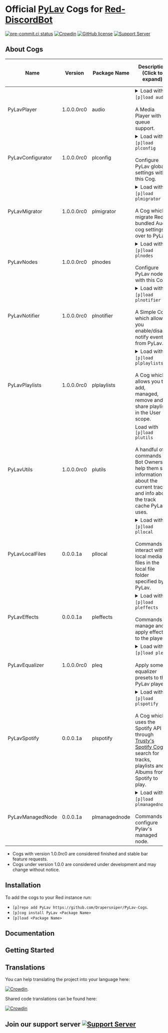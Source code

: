 # Official [PyLav](https://github.com/Drapersniper/Py-Lav) Cogs for [Red-DiscordBot](https://github.com/Cog-Creators/Red-DiscordBot)
[![pre-commit.ci status](https://results.pre-commit.ci/badge/github/Drapersniper/Audio/master.svg)](https://results.pre-commit.ci/latest/github/Drapersniper/Audio/master)
[![Crowdin](https://badges.crowdin.net/mediaplayer/localized.svg)](https://crowdin.com/project/mediaplayer)
[![GitHub license](https://img.shields.io/github/license/Drapersniper/Py-Lav.svg)](https://github.com/Drapersniper/Py-Lav/blob/master/LICENSE)
[![Support Server](https://img.shields.io/discord/970987707834720266)](https://discord.com/invite/Sjh2TSCYQB)

About Cogs
---------------------------

| Name              | Version    | Package Name  | Description (Click to expand)                                                                                                                                                                                                                                                                                                                                                                                                                                                                                                                | Has Slash commands                                | Has Context menus commands              | Authors                                   |
|-------------------|------------|---------------|----------------------------------------------------------------------------------------------------------------------------------------------------------------------------------------------------------------------------------------------------------------------------------------------------------------------------------------------------------------------------------------------------------------------------------------------------------------------------------------------------------------------------------------------|---------------------------------------------------|-----------------------------------------|-------------------------------------------|
| PyLavPlayer       | 1.0.0.0rc0 | audio         | <details><summary>Load with `[p]load audio`<br/><br/>A Media Player with queue support.<br/></summary><br/>Installing this cog will replace the bundled Audio cog, to revert this simply uninstall this cog.<br/><br/>With support for player history, playlist enqueuing, multiple source searches, multiple queries per command, seek, pause, stop, disconnect, summon, queue repeat<br/><br/>With the context menus you can enqueue spotify songs others are currently listening to or search a message for enqueue-able terms.</details> | Yes (14 slash [hybrid] and 3 text-only commands)  | Yes (one for user and one for messages) | [Draper](https://github.com/Drapersniper) |
| PyLavConfigurator | 1.0.0.0rc0 | plconfig      | <details><summary>Load with `[p]load plconfig`<br/><br/>Configure PyLav global settings with this Cog.<br/></summary><br/>Used to change toggle the status and behaviour of the managed node as well as changing the localtracks folder.</details>                                                                                                                                                                                                                                                                                           | No  (1 text-only command with 5 subcommands)      | No                                      | [Draper](https://github.com/Drapersniper) |
| PyLavMigrator     | 1.0.0.0rc0 | plmigrator    | <details><summary>Load with `[p]load plmigrator`<br/><br/>A Cog which migrate Red's bundled Audio cog settings over to PyLav.<br/></summary><br/>This Cog migrates all playlists, shared global and server settings, with the exception of the per server maximum volume<br/>**DO NOT RUN** run the migration command if you already been used PyLav cogs for a while as it will replace any existing conflicting setting with the values from the Audio cog settings.</details>                                                             | No  (1 text-only command)                         | No                                      | [Draper](https://github.com/Drapersniper) |
| PyLavNodes        | 1.0.0.0rc0 | plnodes       | <details><summary>Load with `[p]load plnodes`<br/><br/>Configure PyLav nodes with this Cog.<br/></summary><br/>This Cog allows you to add, managed and remove additional nodes from PyLav.</details>                                                                                                                                                                                                                                                                                                                                         | No  (1 text-only command with 3 subcommands)      | No                                      | [Draper](https://github.com/Drapersniper) |
| PyLavNotifier     | 1.0.0.0rc0 | plnotifier    | <details><summary>Load with `[p]load plnotifier`<br/><br/>A Simple Cog which allows you enable/disable notify events from PyLav.<br/></summary><br/>This Cog allows you to granularity when disabling/enabling events so that they are sent to the specified channel in your Discord server, useful for server owners who wish to see when a user takes a certain action in PyLav such as enqueueing tracks.</details>                                                                                                                       | No  (1 text-only command with 2 subcommands)      | No                                      | [Draper](https://github.com/Drapersniper) |
| PyLavPlaylists    | 1.0.0.0rc0 | plplaylists   | <details><summary>Load with `[p]load plplaylists`<br/><br/>A Cog which allows you to add, managed, remove and share playlists in the User scope.<br/></summary><br/>Playlists created using this Cog can be shared across servers and support all inputs supported by PyLav.</details>                                                                                                                                                                                                                                                       | Yes (1 slash [hybrid] command with 4 subcommands) | No                                      | [Draper](https://github.com/Drapersniper) |
| PyLavUtils        | 1.0.0.0rc0 | plutils       | <summary>Load with `[p]load plutils`<br/><br/>A handful of commands for Bot Owners to help them see information about the current track and info about the track cache PyLav uses.</summary>                                                                                                                                                                                                                                                                                                                                                 | No  (1 text-only command with 9 subcommands)      | No                                      | [Draper](https://github.com/Drapersniper) |
| PyLavLocalFiles   | 0.0.0.1a   | pllocal       | <details><summary>Load with `[p]load pllocal`<br/><br/>Commands to interact with local media files in the local file folder specified by PyLav.</summary>The local file folder is configured using the PyLavConfigurator Cog, this allows you to play a plethora local files assuming Lavalink supports both the file and codecs, a list of all fully and partially supported files can be seen [here](https://github.com/Drapersniper/PyLav/blob/7adb351798f40be0086ecab6f7c51a5f36139449/pylav/localfiles/__init__.py#L12).</details>      | No  (1 text-only command with x subcommands)      | No                                      | [Draper](https://github.com/Drapersniper) |
| PyLavEffects      | 0.0.0.1a   | pleffects     | <details><summary>Load with `[p]load pleffects`<br/><br/>Commands to manage and apply effects to the players.</summary>Effects supported are Channel Mix, Distortion, Karaoke, LowPass, Rotation, Timescale, Tremolo and Vibrato using these effects in conjunction, allows you to achieve some really cool effects such as Nightcore and Vaporwave.</details>                                                                                                                                                                               | No  (1 text-only command with x subcommands)      | No                                      | [Draper](https://github.com/Drapersniper) |
| PyLavEqualizer    | 1.0.0.0rc0 | pleq          | <details><summary>Load with `[p]load pleq`<br/><br/>Apply some equalizer presets to the PyLav player.</summary>A very simple cog which allows you to apply equalizer presets to the player.</details>                                                                                                                                                                                                                                                                                                                                        | Yes (1 slash [hybrid] and 1 text-only command)    | No                                      | [Draper](https://github.com/Drapersniper) |
| PyLavSpotify      | 0.0.0.1a   | plspotify     | <details><summary>Load with `[p]load plspotify`<br/><br/>A Cog which uses the Spotify API through [Trusty's Spotify Cog](https://github.com/TrustyJAID/Trusty-cogs) to search for tracks, playlists and Albums from Spotify to play.</summary>This Cog requires Trusty's Spotify cog to loaded and setup otherwise it will not allow you to run any commands.</details>                                                                                                                                                                      | No  (1 text-only command with x subcommands)      | No                                      | [Draper](https://github.com/Drapersniper) |
| PyLavManagedNode  | 0.0.0.1a   | plmanagednode | <details><summary>Load with `[p]load plmanagednode`<br/><br/>Commands to configure Pylav's managed node.</summary>This cog will allow you to enable/disable functionality of PyLav's managed node, the node can be disabled using the PyLavConfigurator Cog</details>                                                                                                                                                                                                                                                                        | No  (1 text-only command with x subcommands)      | No                                      | [Draper](https://github.com/Drapersniper) |

* Cogs with version 1.0.0rc0 are considered finished and stable bar feature requests.
* Cogs under version 1.0.0 are considered under development and may change without notice.

Installation
---------------------------
To add the cogs to your Red instance run:
- `[p]repo add PyLav https://github.com/Drapersniper/PyLav-Cogs`.
- `[p]cog install PyLav <Package Name>`
- `[p]load <Package Name>`

Documentation
---------------------------

Getting Started
-------------------------------------

Translations
------------------------------------
You can help translating the project into your language here:

[![Crowdin](https://badges.crowdin.net/mediaplayer/localized.svg)](https://crowdin.com/project/mediaplayer).

Shared code translations can be found here:

[![Crowdin](https://badges.crowdin.net/pylavshared/localized.svg)](https://crowdin.com/project/pylavshared)


## Join our support server [![Support Server](https://img.shields.io/discord/970987707834720266?style=social)](https://discord.com/invite/Sjh2TSCYQB)
